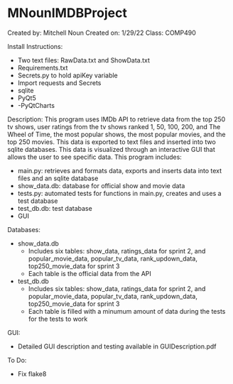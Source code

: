 # MNounIMDBProject
Created by: Mitchell Noun
Created on: 1/29/22
Class: COMP490

Install Instructions:
  - Two text files: RawData.txt and ShowData.txt
  - Requirements.txt
  - Secrets.py to hold apiKey variable
  - Import requests and Secrets
  - sqlite
  - PyQt5
  - -PyQtCharts

Description:
  This program uses IMDb API to retrieve data from the top 250 tv shows, user ratings from the tv shows ranked 1, 50, 100, 200, and The Wheel of Time, the most popular shows, the most popular movies, and the top 250 movies. This data is exported to text files and inserted into two sqlite databases. This data is visualized through an interactive GUI that allows the user to see specific data. This program includes:
   - main.py: retrieves and formats data, exports and inserts data into text files and an sqlite database
   - show_data.db: database for official show and movie data
   - tests.py: automated tests for functions in main.py, creates and uses a test database
   - test_db.db: test database
   - GUI
   
   Databases:
   - show_data.db
      - Includes six tables: show_data, ratings_data for sprint 2, and popular_movie_data, popular_tv_data, rank_updown_data, top250_movie_data for sprint 3
      - Each table is the official data from the API
   - test_db.db
      - Includes six tables: show_data, ratings_data for sprint 2, and popular_movie_data, popular_tv_data, rank_updown_data, top250_movie_data for sprint 3
      - Each table is filled with a minumum amount of data during the tests for the tests to work
   
   GUI:
   - Detailed GUI description and testing available in GUIDescription.pdf

To Do:
  - Fix flake8
